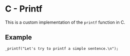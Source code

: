 # C - Printf

This is a custom implementation of the `printf` function in C.

## Example

```
_printf("Let's try to printf a simple sentence.\n");
```
